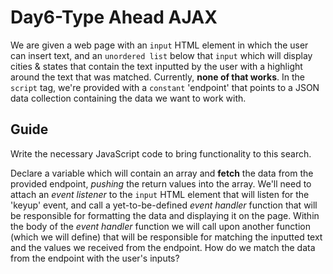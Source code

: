 # Day6-Type Ahead AJAX

We are given a web page with an `input` HTML element in which the user can insert
text, and an `unordered list` below that `input` which will display cities & states
that contain the text inputted by the user with a highlight around the text that
was matched. Currently, **none of that works**. 
In the `script` tag, we're provided with  a `constant` 'endpoint' that points to a JSON data collection containing the data we want 
to work with. 

## Guide

Write the necessary JavaScript code to bring functionality to this search.

Declare a variable which will contain an array and **fetch** the data from the provided endpoint,
_pushing_ the return values into the array. We'll need to attach an _event listener_ to the
`input` HTML element that will listen for the 'keyup' event, and call a yet-to-be-defined
_event handler_ function that will be responsible for formatting the data and displaying it
on the page. Within the body of the _event handler_ function we will call upon another
function (which we will define) that will be responsible for matching the inputted text 
and the values we received from the endpoint. 
How do we match the data from the endpoint with the user's inputs?
